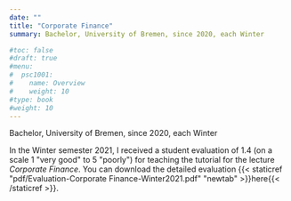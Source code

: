 ```yaml
---
date: ""
title: "Corporate Finance"
summary: Bachelor, University of Bremen, since 2020, each Winter 

#toc: false
#draft: true
#menu:
#  psc1001:
#    name: Overview
#    weight: 10
#type: book
#weight: 10
---
```


Bachelor, University of Bremen, since 2020, each Winter 

In the Winter semester 2021, I received a student evaluation of 1.4 (on a scale 1 "very good" to 5 "poorly") for teaching the tutorial for the lecture _Corporate Finance_. You can download the detailed evaluation {{< staticref "pdf/Evaluation-Corporate Finance-Winter2021.pdf" "newtab" >}}here{{< /staticref >}}. 
